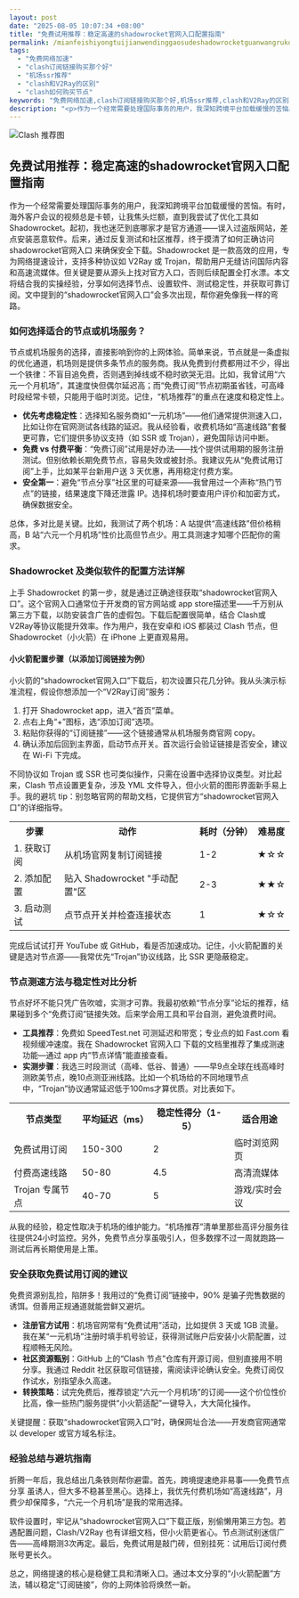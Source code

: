 ```yaml
---
layout: post
date: "2025-08-05 10:07:34 +08:00"
title: "免费试用推荐：稳定高速的shadowrocket官网入口配置指南"
permalink: /mianfeishiyongtuijianwendinggaosudeshadowrocketguanwangrukoupeizhizhinan/
tags:
  - "免费网络加速"
  - "clash订阅链接购买那个好"
  - "机场ssr推荐"
  - "clash和V2Ray的区别"
  - "clash如何购买节点"
keywords: "免费网络加速,clash订阅链接购买那个好,机场ssr推荐,clash和V2Ray的区别,clash如何购买节点"
description: "<p>作为一个经常需要处理国际事务的用户，我深知跨境平台加载缓慢的苦恼。有时，海外客户会议的视频总是卡顿，让我焦头烂额，直到我尝试了优化工具如Shadowrocket。起初，我也迷茫到底哪家才是官方通道——误入过盗版网站，差点安装恶意软件。后来，通过反复测试和社区推荐，终于摸清了如何正确访问 shadowrocket官网入口 来确保安全下载。Shadowrocket 是一款高效的应用，专为网络提速设计，支持多种协议如 V2Ray 或 Trojan，帮助用户无缝访问国际内容和高速流媒体。但关键是要从源头上找对官方入口，否则后续配置全打水漂。本文将结合我的实操经验，分享如何选择节点、设置软件、测试稳定性，并获取可靠订阅。文中提到的“shadowrocket官网入口”会多次出现，帮你避免像我一样的弯路。</p>"
---
```


![Clash 推荐图](https://clashjd.github.io/assets/img/小火箭节点购买.png)

## 免费试用推荐：稳定高速的shadowrocket官网入口配置指南

<p>作为一个经常需要处理国际事务的用户，我深知跨境平台加载缓慢的苦恼。有时，海外客户会议的视频总是卡顿，让我焦头烂额，直到我尝试了优化工具如Shadowrocket。起初，我也迷茫到底哪家才是官方通道——误入过盗版网站，差点安装恶意软件。后来，通过反复测试和社区推荐，终于摸清了如何正确访问 shadowrocket官网入口 来确保安全下载。Shadowrocket 是一款高效的应用，专为网络提速设计，支持多种协议如 V2Ray 或 Trojan，帮助用户无缝访问国际内容和高速流媒体。但关键是要从源头上找对官方入口，否则后续配置全打水漂。本文将结合我的实操经验，分享如何选择节点、设置软件、测试稳定性，并获取可靠订阅。文中提到的“shadowrocket官网入口”会多次出现，帮你避免像我一样的弯路。</p>
<h3>如何选择适合的节点或机场服务？</h3>
<p>节点或机场服务的选择，直接影响到你的上网体验。简单来说，节点就是一条虚拟的优化通道，机场则是提供多条节点的服务商。我从免费到付费都用过不少，得出一个铁律：不盲目追免费，否则遇到掉线或不稳时欲哭无泪。比如，我曾试用“六元一个月机场”，其速度快但偶尔延迟高；而“免费订阅”节点初期虽省钱，可高峰时段经常卡顿，只能用于临时浏览。记住，“机场推荐”的重点在速度和稳定性上。</p>
<ul>
<li><strong>优先考虑稳定性</strong>：选择知名服务商如“一元机场”——他们通常提供测速入口，比如让你在官网测试各线路的延迟。我从经验看，收费机场如“高速线路”套餐更可靠，它们提供多协议支持（如 SSR 或 Trojan），避免国际访问中断。</li>
<li><strong>免费 vs 付费平衡</strong>：“免费订阅”试用是好办法——找个提供试用期的服务注册测试。但别依赖长期免费节点，容易失效或被封杀。我建议先从“免费试用订阅”上手，比如某平台新用户送 3 天优惠，再用稳定付费方案。</li>
<li><strong>安全第一</strong>：避免“节点分享”社区里的可疑来源——我曾用过一个声称“热门节点”的链接，结果速度下降还泄露 IP。选择机场时要查用户评价和加密方式，确保数据安全。</li>
</ul>
<p>总体，多对比是关键。比如，我测试了两个机场：A 站提供“高速线路”但价格稍高，B 站“六元一个月机场”性价比高但节点少。用工具测速才知哪个匹配你的需求。</p>
<h3>Shadowrocket 及类似软件的配置方法详解</h3>
<p>上手 Shadowrocket 的第一步，就是通过正确途径获取“shadowrocket官网入口”。这个官网入口通常位于开发商的官方网站或 app store描述里——千万别从第三方下载，以防安装含广告的虚假包。下载后配置很简单，结合 Clash或 V2Ray等协议能提升效率。作为用户，我在安卓和 iOS 都装过 Clash 节点，但 Shadowrocket（小火箭）在 iPhone 上更直观易用。</p>
<h4>小火箭配置步骤（以添加订阅链接为例）</h4>
<p>小火箭的“shadowrocket官网入口”下载后，初次设置只花几分钟。我从头演示标准流程，假设你想添加一个“V2Ray订阅”服务：</p>
<ol>
<li>打开 Shadowrocket app，进入“首页”菜单。</li>
<li>点右上角“+”图标，选“添加订阅”选项。</li>
<li>粘贴你获得的“订阅链接”——这个链接通常从机场服务商官网 copy。</li>
<li>确认添加后回到主界面，启动节点开关。首次运行会验证链接是否安全，建议在 Wi-Fi 下完成。</li>
</ol>
<p>不同协议如 Trojan 或 SSR 也可类似操作，只需在设置中选择协议类型。对比起来，Clash 节点设置更复杂，涉及 YML 文件导入，但小火箭的图形界面新手易上手。我的避坑 tip：别忽略官网的帮助文档，它提供官方“shadowrocket官网入口”的详细指导。</p>
<table>
<tr><th>步骤</th><th>动作</th><th>耗时（分钟）</th><th>难易度</th></tr>
<tr><td>1. 获取订阅</td><td>从机场官网复制订阅链接</td><td>1-2</td><td>★☆☆</td></tr>
<tr><td>2. 添加配置</td><td>贴入 Shadowrocket "手动配置"区</td><td>2-3</td><td>★★☆</td></tr>
<tr><td>3. 启动测试</td><td>点节点开关并检查连接状态</td><td>1</td><td>★☆☆</td></tr>
</table>
<p>完成后试试打开 YouTube 或 GitHub，看是否加速成功。记住，小火箭配置的关键是选对节点源——我常优先“Trojan”协议线路，比 SSR 更隐蔽稳定。</p>
<h3>节点测速方法与稳定性对比分析</h3>
<p>节点好坏不能只凭广告吹嘘，实测才可靠。我最初依赖“节点分享”论坛的推荐，结果碰到多个“免费订阅”链接失效。后来学会用工具和平台自测，避免浪费时间。</p>
<ul>
<li><strong>工具推荐</strong>：免费如 SpeedTest.net 可测延迟和带宽；专业点的如 Fast.com 看视频缓冲速度。我在 Shadowrocket 官网入口 下载的文档里推荐了集成测速功能—通过 app 内“节点详情”能直接查看。</li>
<li><strong>实测步骤</strong>：我选三时段测试（高峰、低谷、普通）——早9点全球在线高峰时测欧美节点，晚10点测亚洲线路。比如一个机场给的不同地理节点中，“Trojan”协议通常延迟低于100ms才算优质。对比表如下。</li>
</ul>
<table>
<tr><th>节点类型</th><th>平均延迟（ms）</th><th>稳定性得分（1-5）</th><th>适合用途</th></tr>
<tr><td>免费试用订阅</td><td>150-300</td><td>2</td><td>临时浏览网页</td></tr>
<tr><td>付费高速线路</td><td>50-80</td><td>4.5</td><td>高清流媒体</td></tr>
<tr><td>Trojan 专属节点</td><td>40-70</td><td>5</td><td>游戏/实时会议</td></tr>
</table>
<p>从我的经验，稳定性取决于机场的维护能力。“机场推荐”清单里那些高评分服务往往提供24小时监控。另外，免费节点分享虽吸引人，但多数撑不过一周就跑路—测试后再长期使用是上策。</p>
<h3>安全获取免费试用订阅的建议</h3>
<p>免费资源别乱捡，陷阱多！我用过的“免费订阅”链接中，90% 是骗子兜售数据的诱饵。但善用正规通道就能尝鲜又避坑。</p>
<ul>
<li><strong>注册官方试用</strong>：机场官网常有“免费试用”活动，比如提供 3 天或 1GB 流量。我在某“一元机场”注册时填手机号验证，获得测试账户后安装小火箭配置，过程顺畅无风险。</li>
<li><strong>社区资源甄别</strong>：GitHub 上的“Clash 节点”仓库有开源订阅，但别直接用不明分享。我通过 Reddit 社区获取可信链接，需阅读评论确认安全。免费订阅仅作试水，别指望永久高速。</li>
<li><strong>转换策略</strong>：试完免费后，推荐锁定“六元一个月机场”的订阅——这个价位性价比高，像一些热门服务提供“小火箭适配”一键导入，大大简化操作。</li>
</ul>
<p>关键提醒：获取“shadowrocket官网入口”时，确保网址合法——开发商官网通常以 developer 或官方域名标注。</p>
<h3>经验总结与避坑指南</h3>
<p>折腾一年后，我总结出几条铁则帮你避雷。首先，跨境提速绝非易事——免费节点分享 虽诱人，但大多不稳甚至黑心。选择上，我优先付费机场如“高速线路”，月费少却保障多，“六元一个月机场”是我的常用选择。</p>
<p>软件设置时，牢记从“shadowrocket官网入口”下载正版，别偷懒用第三方包。若遇配置问题，Clash/V2Ray 也有详细文档，但小火箭更省心。节点测试别迷信广告——高峰期测3次再定。最后，免费试用是敲门砖，但别挂死：试用后订阅付费账号更长久。</p>
<p>总之，网络提速的核心是稳健工具和清晰入口。通过本文分享的“小火箭配置”方法，辅以稳定“订阅链接”，你的上网体验将焕然一新。</p>